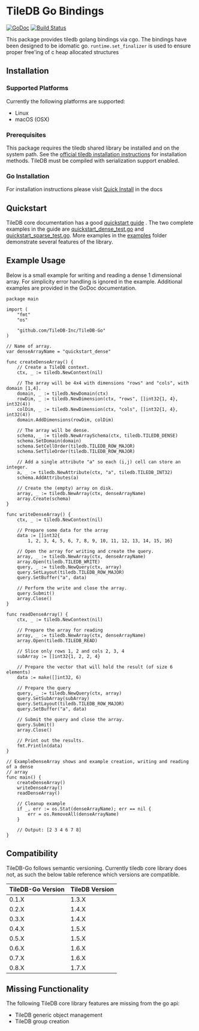 # TileDB Go Bindings

[![GoDoc](https://godoc.org/github.com/TileDB-Inc/TileDB-Go?status.svg)](http://godoc.org/github.com/TileDB-Inc/TileDB-Go)
[![Build Status](https://travis-ci.org/TileDB-Inc/TileDB-Go.svg?branch=master)](https://travis-ci.org/TileDB-Inc/TileDB-Go)

This package provides tiledb golang bindings via cgo. The bindings have been
designed to be idomatic go. `runtime.set_finalizer` is used to ensure proper
free'ing of c heap allocated structures

## Installation

### Supported Platforms

Currently the following platforms are supported:

-   Linux
-   macOS (OSX)

### Prerequisites
This package requires the tiledb shared library be installed and on the system path. See the
[official tiledb installation instructions](https://docs.tiledb.com/developer/installation/quick-install)
for installation methods. TileDB must be compiled with serialization support enabled.

### Go Installation

For installation instructions please visit [Quick Install](https://docs.tiledb.com/developer/installation/quick-install) in the docs

## Quickstart

TileDB core documentation has a good
[quickstart guide](https://docs.tiledb.com/developer/quickstart) .
The two complete examples in the guide are
[quickstart_dense_test.go](https://docs.tiledb.com/developer/quickstart#dense-array) and
[quickstart_sparse_test.go](https://docs.tiledb.com/developer/quickstart#sparse-array).
More examples in the [examples](examples) folder demonstrate several features of 
the library.

## Example Usage

Below is a small example for writing and reading  a dense 1 dimensional
array. For simplicity error handling is ignored in the example.
Additional examples are provided in the GoDoc documentation.

```golang
package main

import (
	"fmt"
	"os"

	"github.com/TileDB-Inc/TileDB-Go"
)

// Name of array.
var denseArrayName = "quickstart_dense"

func createDenseArray() {
	// Create a TileDB context.
	ctx, _ := tiledb.NewContext(nil)

	// The array will be 4x4 with dimensions "rows" and "cols", with domain [1,4].
	domain, _ := tiledb.NewDomain(ctx)
	rowDim, _ := tiledb.NewDimension(ctx, "rows", []int32{1, 4}, int32(4))
	colDim, _ := tiledb.NewDimension(ctx, "cols", []int32{1, 4}, int32(4))
	domain.AddDimensions(rowDim, colDim)

	// The array will be dense.
	schema, _ := tiledb.NewArraySchema(ctx, tiledb.TILEDB_DENSE)
	schema.SetDomain(domain)
	schema.SetCellOrder(tiledb.TILEDB_ROW_MAJOR)
	schema.SetTileOrder(tiledb.TILEDB_ROW_MAJOR)

	// Add a single attribute "a" so each (i,j) cell can store an integer.
	a, _ := tiledb.NewAttribute(ctx, "a", tiledb.TILEDB_INT32)
	schema.AddAttributes(a)

	// Create the (empty) array on disk.
	array, _ := tiledb.NewArray(ctx, denseArrayName)
	array.Create(schema)
}

func writeDenseArray() {
	ctx, _ := tiledb.NewContext(nil)

	// Prepare some data for the array
	data := []int32{
		1, 2, 3, 4, 5, 6, 7, 8, 9, 10, 11, 12, 13, 14, 15, 16}

	// Open the array for writing and create the query.
	array, _ := tiledb.NewArray(ctx, denseArrayName)
	array.Open(tiledb.TILEDB_WRITE)
	query, _ := tiledb.NewQuery(ctx, array)
	query.SetLayout(tiledb.TILEDB_ROW_MAJOR)
	query.SetBuffer("a", data)

	// Perform the write and close the array.
	query.Submit()
	array.Close()
}

func readDenseArray() {
	ctx, _ := tiledb.NewContext(nil)

	// Prepare the array for reading
	array, _ := tiledb.NewArray(ctx, denseArrayName)
	array.Open(tiledb.TILEDB_READ)

	// Slice only rows 1, 2 and cols 2, 3, 4
	subArray := []int32{1, 2, 2, 4}

	// Prepare the vector that will hold the result (of size 6 elements)
	data := make([]int32, 6)

	// Prepare the query
	query, _ := tiledb.NewQuery(ctx, array)
	query.SetSubArray(subArray)
	query.SetLayout(tiledb.TILEDB_ROW_MAJOR)
	query.SetBuffer("a", data)

	// Submit the query and close the array.
	query.Submit()
	array.Close()

	// Print out the results.
	fmt.Println(data)
}

// ExampleDenseArray shows and example creation, writing and reading of a dense
// array
func main() {
	createDenseArray()
	writeDenseArray()
	readDenseArray()

	// Cleanup example
	if _, err := os.Stat(denseArrayName); err == nil {
		err = os.RemoveAll(denseArrayName)
	}

	// Output: [2 3 4 6 7 8]
}
```

## Compatibility

TileDB-Go follows semantic versioning. Currently tiledb core library does not,
as such the below table reference which versions are compatible.

| TileDB-Go Version | TileDB Version |
| ----------------- | -------------- |
| 0.1.X             | 1.3.X          |
| 0.2.X             | 1.4.X          |
| 0.3.X             | 1.4.X          |
| 0.4.X             | 1.5.X          |
| 0.5.X             | 1.5.X          |
| 0.6.X             | 1.6.X          |
| 0.7.X             | 1.6.X          |
| 0.8.X             | 1.7.X          |


## Missing Functionality

The following TileDB core library features are missing from the go api:

-   TileDB generic object management
-   TileDB group creation
